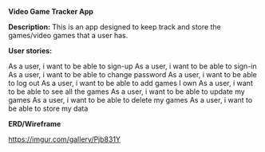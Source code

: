 **Video Game Tracker App**

**Description:**
This is an app designed to keep track and store the games/video games that a user has.

**User stories:**

As a user, i want to be able to sign-up
As a user, i want to be able to sign-in
As a user, i want to be able to change password
As a user, i want to be able to log out
As a user, i want to be able to add games I own
As a user, i want to be able to see all the games
As a user, i want to be able to update my games
As a user, i want to be able to delete my games
As a user, i want to be able to store my data

**ERD/Wireframe**

https://imgur.com/gallery/Pjb831Y